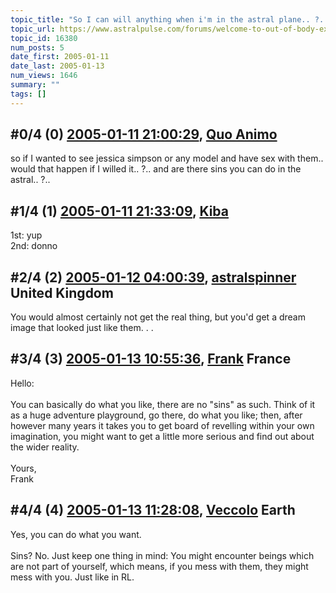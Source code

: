 ```yaml
---
topic_title: "So I can will anything when i'm in the astral plane.. ?.."
topic_url: https://www.astralpulse.com/forums/welcome-to-out-of-body-experiences!/so-i-can-will-anything-when-i-m-in-the-astral-plane
topic_id: 16380
num_posts: 5
date_first: 2005-01-11
date_last: 2005-01-13
num_views: 1646
summary: ""
tags: []
---
```


## \#0/4 (0) [2005-01-11 21:00:29](https://www.astralpulse.com/forums/index.php?msg=142380), [Quo Animo](https://www.astralpulse.com/forums/profile/?u=7853)  ##
<section>
so if I wanted to see jessica simpson or any model and have sex with them.. would that happen if I willed it.. ?.. and are there sins you can do in the astral.. ?..
</section>

## \#1/4 (1) [2005-01-11 21:33:09](https://www.astralpulse.com/forums/index.php?msg=142382), [Kiba](https://www.astralpulse.com/forums/profile/?u=7844)  ##
<section>
1st: yup
<br>
2nd: donno
</section>

## \#2/4 (2) [2005-01-12 04:00:39](https://www.astralpulse.com/forums/index.php?msg=142423), [astralspinner](https://www.astralpulse.com/forums/profile/?u=888) United Kingdom ##
<section>
You would almost certainly not get the real thing, but you'd get a dream image that looked just like them. . .
</section>

## \#3/4 (3) [2005-01-13 10:55:36](https://www.astralpulse.com/forums/index.php?msg=142659), [Frank](https://www.astralpulse.com/forums/profile/?u=359) France ##
<section>
Hello:
<br>
<br>
You can basically do what you like, there are no "sins" as such. Think of it as a huge adventure playground, go there, do what you like; then, after however many years it takes you to get board of revelling within your own imagination, you might want to get a little more serious and find out about the wider reality.
<br>
<br>
Yours,
<br>
Frank
</section>

## \#4/4 (4) [2005-01-13 11:28:08](https://www.astralpulse.com/forums/index.php?msg=142671), [Veccolo](https://www.astralpulse.com/forums/profile/?u=2533) Earth ##
<section>
Yes, you can do what you want.
<br>
<br>
Sins? No. Just keep one thing in mind: You might encounter beings which are not part of yourself, which means, if you mess with them, they might mess with you. Just like in RL.
</section>